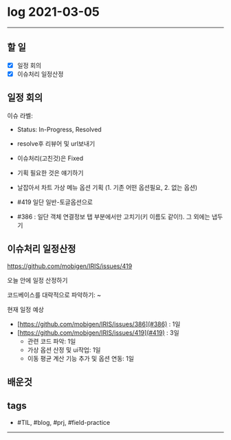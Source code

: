 # log 2021-03-05

--------------------------

## 할 일

- [x] 일정 회의
- [x] 이슈처리 일정산정

## 일정 회의

이슈 라벨:
- Status: In-Progress, Resolved
- resolve후 리뷰어 및 url보내기

- 이슈처리(고친것)은 Fixed

- 기획 필요한 것은 얘기하기
- 날잡아서 차트 가상 메뉴 옵션 기획 (1. 기존 어떤 옵션필요, 2. 없는 옵션)

- #419 일단 일반-토글옵션으로

- #386 : 일단 객체 연결정보 탭 부분에서만 고치기(키 이름도 같이!). 그 외에는 냅두기

## 이슈처리 일정산정

https://github.com/mobigen/IRIS/issues/419

오늘 안에 일정 산정하기

코드베이스를 대략적으로 파악하기: ~

현재 일정 예상
- [https://github.com/mobigen/IRIS/issues/386](#386) : 1일
- [https://github.com/mobigen/IRIS/issues/419](#419) : 3일
  - 관련 코드 파악: 1일
  - 가상 옵션 산정 및 ui작업: 1일
  - 이동 평균 계산 기능 추가 및 옵션 연동: 1일


## 배운것




## tags
- \#TIL, \#blog, \#prj, \#field-practice

--------------------------

